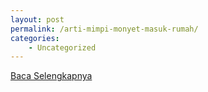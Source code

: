 ```yaml
---
layout: post
permalink: /arti-mimpi-monyet-masuk-rumah/
categories:
    - Uncategorized
---
```


[Baca Selengkapnya](/10)